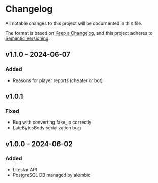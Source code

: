 # Changelog

All notable changes to this project will be documented in this file.

The format is based on [Keep a Changelog](https://keepachangelog.com/en/1.1.0/),
and this project adheres to [Semantic Versioning](https://semver.org/spec/v2.0.0.html).

## v1.1.0 - 2024-06-07

### Added

- Reasons for player reports (cheater or bot)

## v1.0.1

### Fixed

- Bug with converting fake_ip correctly
- LateBytesBody serialization bug


## v1.0.0 - 2024-06-02

### Added

- Litestar API
- PostgreSQL DB managed by alembic

